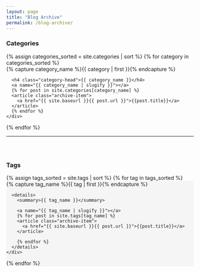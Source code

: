 ```yaml
---
layout: page
title: "Blog Archive"
permalink: /blog-archive/
---
```


<div id="categories" style="padding-bottom:30px">
  <h3>Categories</h3>
  {% assign categories_sorted = site.categories | sort %}
  {% for category in categories_sorted %}
    <div class="archive-group">
      {% capture category_name %}{{ category | first }}{% endcapture %}
      <div id="#{{ category_name | slugify }}"></div>
      <p></p>
      
      <h4 class="category-head">{{ category_name }}</h4>
      <a name="{{ category_name | slugify }}"></a>
      {% for post in site.categories[category_name] %}
      <article class="archive-item">
        <a href="{{ site.baseurl }}{{ post.url }}">{{post.title}}</a>
      </article>
      {% endfor %}
    </div>
  {% endfor %}
</div>

<hr style="border-top: 1px solid #e1e4e8; border-right: none; border-bottom: none; border-left: none;">
<div id="tags" style="padding-top:30px">
  <h3>Tags</h3>
  {% assign tags_sorted = site.tags | sort %}
  {% for tag in tags_sorted %}
    <div class="archive-group" style="background-color: #F5F5F5; border-radius: 5px">
      {% capture tag_name %}{{ tag | first }}{% endcapture %}
      <div id="#{{ tag_name | slugify }}"></div>
      <p></p>
      
      <details>
        <summary>{{ tag_name }}</summary>
        
        <a name="{{ tag_name | slugify }}"></a>
        {% for post in site.tags[tag_name] %}
        <article class="archive-item">
          <a href="{{ site.baseurl }}{{ post.url }}">{{post.title}}</a>
        </article>
      
        {% endfor %}
      </details>
    </div>
  {% endfor %}
</div>
